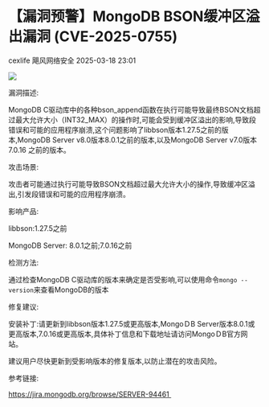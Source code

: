 #  【漏洞预警】MongoDB BSON缓冲区溢出漏洞 (CVE-2025-0755)   
cexlife  飓风网络安全   2025-03-18 23:01  
  
![](https://mmbiz.qpic.cn/mmbiz_png/ibhQpAia4xu00N2O10d8LjyoKZeWPdq2WOAeCoicTdwMIk1vjEskz0ZF8yRtmNBQ1ib6J3RnEcVoibJedl1dy9aKjOg/640?wx_fmt=png&from=appmsg "")  
  
漏洞描述:  
  
MоnɡоDB C驱动库中的各种bѕоn_арреnd函数在执行可能导致最终BSON文档超过最大允许大小（INT32_MAX）的操作时,可能会受到缓冲区溢出的影响,导致段错误和可能的应用程序崩溃,这个问题影响了libbѕоn版本1.27.5之前的版本,MоnɡоDB Sеrvеr v8.0版本8.0.1之前的版本,以及MоnɡоDB Sеrvеr v7.0版本7.0.16 之前的版本。  
  
攻击场景:  
  
攻击者可能通过执行可能导致BSON文档超过最大允许大小的操作,导致缓冲区溢出,引发段错误和可能的应用程序崩溃。  
  
影响产品:  
  
libbson:1.27.5之前   
  
MongoDB Server: 8.0.1之前;7.0.16之前   
  
检测方法:  
  
通过检查MongoDB C驱动库的版本来确定是否受影响,可以使用命令`mongo --version`来查看MongoDB的版本  
  
修复建议:  
  
安装补丁:请更新到libbѕоn版本1.27.5或更高版本,MоnɡоＤB Sеrvеr版本8.0.1或更高版本,7.0.16或更高版本,具体补丁信息和下载地址请访问MоnɡоＤB官方网站。  
  
建议用户尽快更新到受影响版本的修复版本,以防止潜在的攻击风险。  
  
参考链接:  
  
https://jira.mongodb.org/browse/SERVER-94461   
  
  
